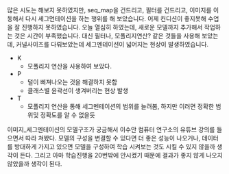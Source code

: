 많은 시도는 해보지 못하였지만, seq_map을 건드리고, 필터를 건드리고, 이미지를 이동해서 다시 세그먼테이션을 하는 행위를 해 보았습니다.
어제 컨디션이 좋지못해 수업을 잘 진행하지 못하였습니다.
오늘 열심히 하였는데, 새로운 모델까지 추가해서 작업하는 것은 시간이 부족했습니다.
대신 필터나, 모폴리지연산? 같은 것들을 사용해 보았는데, 커널사이즈를 다뤄보았는데 세그멘테이션이 넓어지는 현상이 발생하였습니다.
- K
    - 모폴리지 연산을 사용하여 보았다.
- P
    - 털이 삐져나오는 것을 해결하지 못함
    - 클래스별 윤곽선이 생겨버리는 현상 발생
- T
    - 모폴리지 연산을 통해 세그멘테이션의 범위를 늘려봄, 하지만 이러면 정확한 범위및 정확도를 알 수 없을듯

이미지_세그멘테이션의 모델구조가 궁금해서 이수안 컴퓨터 연구소의 유튜브 강의를 들으면서 따라 쳐봤다.
모델의 구성을 변결할 수 있다면 더 좋은 성능이 나오거나, 데이터를 방대하게 가지고 있으면 모델을 구성하여 학습 시켜보는 것도 시킬 수 있지 않을까 생각이 든다.
그리고 아마 학습진행을 20번밖에 안시켰기 때문에 결과가 좋지 않게 나오지 않았을까 생각이 된다.
